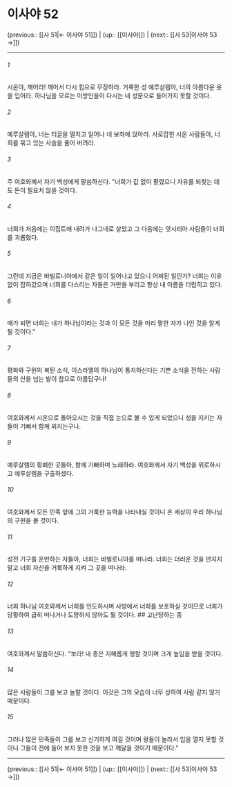 # 이사야 52

(previous:: [[사 51|← 이사야 51]]) | (up:: [[이사야]]) | (next:: [[사 53|이사야 53 →]])

***




###### 1 

시온아, 깨어라! 깨어서 다시 힘으로 무장하라. 거룩한 성 예루살렘아, 너의 아름다운 옷을 입어라. 하나님을 모르는 이방인들이 다시는 네 성문으로 들어가지 못할 것이다. 



###### 2 

예루살렘아, 너는 티끌을 떨치고 일어나 네 보좌에 앉아라. 사로잡힌 시온 사람들아, 너희를 묶고 있는 사슬을 풀어 버려라. 



###### 3 

주 여호와께서 자기 백성에게 말씀하신다. "너희가 값 없이 팔렸으니 자유를 되찾는 데도 돈이 필요치 않을 것이다. 



###### 4 

너희가 처음에는 이집트에 내려가 나그네로 살았고 그 다음에는 앗시리아 사람들이 너희를 괴롭혔다. 



###### 5 

그런데 지금은 바빌로니아에서 같은 일이 일어나고 있으니 어찌된 일인가? 너희는 이유 없이 잡혀갔으며 너희를 다스리는 자들은 거만을 부리고 항상 내 이름을 더럽히고 있다. 



###### 6 

때가 되면 너희는 내가 하나님이라는 것과 이 모든 것을 미리 말한 자가 나인 것을 알게 될 것이다." 



###### 7 

평화와 구원의 복된 소식, 이스라엘의 하나님이 통치하신다는 기쁜 소식을 전하는 사람들의 산을 넘는 발이 참으로 아름답구나! 



###### 8 

여호와께서 시온으로 돌아오시는 것을 직접 눈으로 볼 수 있게 되었으니 성을 지키는 자들이 기뻐서 함께 외치는구나. 



###### 9 

예루살렘의 황폐한 곳들아, 함께 기뻐하며 노래하라. 여호와께서 자기 백성을 위로하시고 예루살렘을 구출하셨다. 



###### 10 

여호와께서 모든 민족 앞에 그의 거룩한 능력을 나타내실 것이니 온 세상이 우리 하나님의 구원을 볼 것이다. 



###### 11 

성전 기구를 운반하는 자들아, 너희는 바빌로니아를 떠나라. 너희는 더러운 것을 만지지 말고 너희 자신을 거룩하게 지켜 그 곳을 떠나라. 



###### 12 

너희 하나님 여호와께서 너희를 인도하시며 사방에서 너희를 보호하실 것이므로 너희가 당황하여 급히 떠나거나 도망하지 않아도 될 것이다. ## 고난당하는 종 



###### 13 

여호와께서 말씀하신다. "보라! 내 종은 지혜롭게 행할 것이며 크게 높임을 받을 것이다. 



###### 14 

많은 사람들이 그를 보고 놀랄 것이다. 이것은 그의 모습이 너무 상하여 사람 같지 않기 때문이다. 



###### 15 

그러나 많은 민족들이 그를 보고 신기하게 여길 것이며 왕들이 놀라서 입을 열지 못할 것이니 그들이 전에 들어 보지 못한 것을 보고 깨달을 것이기 때문이다."

***

(previous:: [[사 51|← 이사야 51]]) | (up:: [[이사야]]) | (next:: [[사 53|이사야 53 →]])
